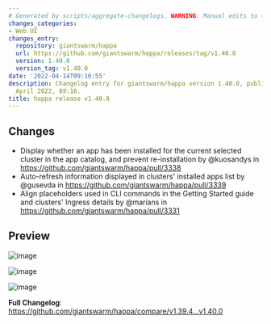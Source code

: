```yaml
---
# Generated by scripts/aggregate-changelogs. WARNING: Manual edits to this files will be overwritten.
changes_categories:
- Web UI
changes_entry:
  repository: giantswarm/happa
  url: https://github.com/giantswarm/happa/releases/tag/v1.40.0
  version: 1.40.0
  version_tag: v1.40.0
date: '2022-04-14T09:10:55'
description: Changelog entry for giantswarm/happa version 1.40.0, published on 14
  April 2022, 09:10.
title: happa release v1.40.0
---
```


## Changes

* Display whether an app has been installed for the current selected cluster in the app catalog, and prevent re-installation by @kuosandys in https://github.com/giantswarm/happa/pull/3338
* Auto-refresh information displayed in clusters' installed apps list by @gusevda in https://github.com/giantswarm/happa/pull/3339
* Align placeholders used in CLI commands in the Getting Started guide and clusters' Ingress details by @marians in https://github.com/giantswarm/happa/pull/3331

## Preview

![image](https://user-images.githubusercontent.com/273727/163374897-29d813f9-d3cb-4531-a93f-f0bbcf5cd434.png)

![image](https://user-images.githubusercontent.com/273727/163375392-7da22827-2613-4eb1-8d65-a8ea08910a85.png)

![image](https://user-images.githubusercontent.com/273727/163375833-1f1a2a68-4ec6-4d95-aa43-ad069190711b.png)


**Full Changelog**: https://github.com/giantswarm/happa/compare/v1.39.4...v1.40.0
